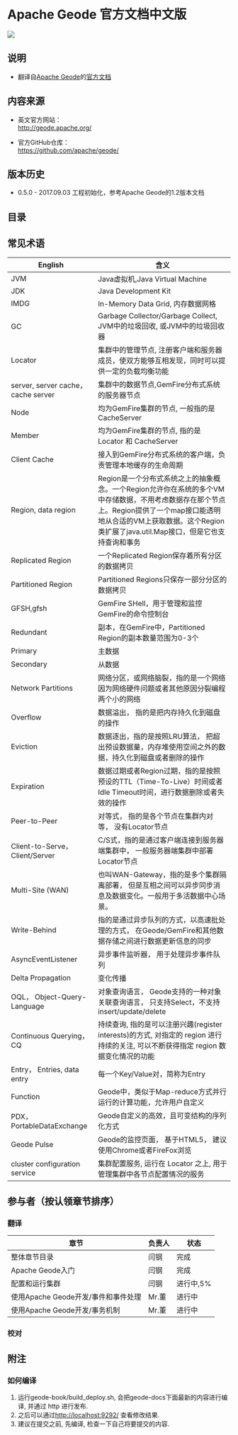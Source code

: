 # Apache Geode 官方文档中文版

[<img src="https://geode.apache.org/img/apache_geode_logo.png" align="center"/>](http://geode.apache.org)


## 说明
* 翻译自[Apache Geode](https://geode.apache.org/)的[官方文档](http://geode.apache.org/docs/guide/12/about_geode.html)

## 内容来源

* 英文官方网站：     
<http://geode.apache.org/>

* 官方GitHub仓库：   
<https://github.com/apache/geode/>

## 版本历史
* 0.5.0 - 2017.09.03 工程初始化，参考Apache Geode的1.2版本文档

## 目录
## 常见术语

| English | 含义 |
| ------- | ---- |
|JVM|Java虚拟机,Java Virtual Machine|
|JDK|Java Development Kit|
|IMDG|In-Memory Data Grid, 内存数据网格|
|GC|Garbage Collector/Garbage Collect, JVM中的垃圾回收, 或JVM中的垃圾回收器|
|Locator|集群中的管理节点, 注册客户端和服务器成员，使双方能够互相发现，同时可以提供一定的负载均衡功能|
|server, server cache，cache server|集群中的数据节点,GemFire分布式系统的服务器节点|
|Node|均为GemFire集群的节点, 一般指的是 CacheServer|
|Member|均为GemFire集群的节点, 指的是 Locator 和 CacheServer|
|Client Cache|接入到GemFire分布式系统的客户端，负责管理本地缓存的生命周期|
|Region, data region|Region是一个分布式系统之上的抽象概念。一个Region允许你在系统的多个VM中存储数据，不用考虑数据存在那个节点上。Region提供了一个map接口能透明地从合适的VM上获取数据。这个Region类扩展了java.util.Map接口，但是它也支持查询和事务|
|Replicated Region|一个Replicated Region保存着所有分区的数据拷贝||Partitioned Region|Partitioned Regions只保存一部分分区的数据拷贝|
|GFSH,gfsh|GemFire SHell，用于管理和监控GemFire的命令控制台|
|Redundant|副本，在GemFire中，Partitioned Region的副本数量范围为0-3个|
|Primary|主数据|
|Secondary|从数据|
|Network Partitions|网络分区，或网络脑裂，指的是一个网络因为网络硬件问题或者其他原因分裂编程两个小的网络|
|Overflow|数据溢出， 指的是把内存持久化到磁盘的操作|
|Eviction|数据逐出，指的是按照LRU算法， 把超出预设数据量，内存堆使用空间之外的数据，持久化到磁盘或者删除的操作|
|Expiration|数据过期或者Region过期，指的是按照预设的TTL（Time-To-Live）时间或者Idle Timeout时间，进行数据删除或者失效的操作|
|Peer-to-Peer|对等式， 指的是各个节点在集群内对等， 没有Locator节点|
|Client-to-Serve， Client/Server|C/S式，指的是通过客户端连接到服务器端集群中， 一般服务器端集群中部署Locator节点|
|Multi-Site (WAN)|也叫WAN-Gateway，指的是多个集群隔离部署， 但是互相之间可以异步同步消息及数据变化。一般用于多活数据中心场景。|
|Write-Behind|指的是通过异步队列的方式，以高速批处理的方式， 在Geode/GemFire和其他数据存储之间进行数据更新信息的同步|
|AsyncEventListener|异步事件监听器， 用于处理异步事件队列|
|Delta Propagation|变化传播|
|OQL， Object-Query-Language|对象查询语言， Geode支持的一种对象关联查询语言， 只支持Select，不支持insert/update/delete|
|Continuous Querying， CQ|持续查询, 指的是可以注册兴趣(register interests)的方式, 对指定的 region 进行持续的关注, 可以不断获得指定 region 数据变化情况的功能|
|Entry， Entries, data entry|每一个Key/Value对，简称为Entry|
|Function|Geode中，类似于Map-reduce方式并行运行的计算功能，允许用户自定义|
|PDX， PortableDataExchange|Geode自定义的高效，且可变结构的序列化方式|
|Geode Pulse|Geode的监控页面， 基于HTML5， 建议使用Chrome或者FireFox浏览|
|cluster configuration service|集群配置服务, 运行在 Locator 之上, 用于管理集群中各节点配置情况的服务|

## 参与者（按认领章节排序）

### 翻译
| 章节 | 负责人 |状态|
| ------- | ---- | ---|
| 整体章节目录 | 闫钢 |完成|
| Apache Geode入门 | 闫钢 |完成|
| 配置和运行集群| 闫钢 |进行中,5%|
| 使用Apache Geode开发/事件和事件处理 | Mr.董 |进行中|
| 使用Apache Geode开发/事务机制 | Mr.董 |进行中|

### 校对

## 附注
### 如何编译
 1. 运行geode-book/build_deploy.sh, 会把geode-docs下面最新的内容进行编译, 并通过 http 进行发布.
 2. 之后可以通过[http://localhost:9292/](http://localhost:9292/) 查看修改结果. 
 3. 建议在提交之前, 先编译, 检查一下自己将要提交的内容.